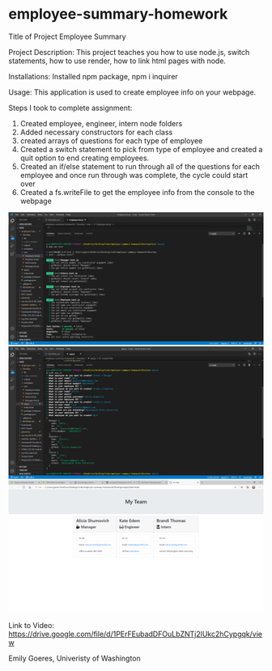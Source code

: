 # employee-summary-homework
Title of Project
Employee Summary

Project Description: This project teaches you how to use node.js, switch statements, how to use render, how to link html pages with node.

Installations: Installed npm package, npm i inquirer

Usage: This application is used to create employee info on your webpage.

Steps I took to complete assignment:
1. Created employee, engineer, intern node folders
2. Added necessary constructors for each class
3. created arrays of questions for each type of employee
4. Created a switch statement to pick from type of employee and created a quit option to end creating employees.
5. Created an if/else statement to run through all of the questions for each employee and once run through was complete, the cycle could start over
6. Created a fs.writeFile to get the employee info from the console to the webpage

![Employee Summary](https://github.com/emilygoeres/employee-summary-homework/blob/main/Develop/employee.PNG)
![Employee Summary](https://github.com/emilygoeres/employee-summary-homework/blob/main/Develop/employee1.PNG)
![Employee Summary](https://github.com/emilygoeres/employee-summary-homework/blob/main/Develop/employee2.PNG)


Link to Video: https://drive.google.com/file/d/1PErFEubadDFOuLbZNTj2lUkc2hCypgqk/view


Emily Goeres,
Univeristy of Washington
